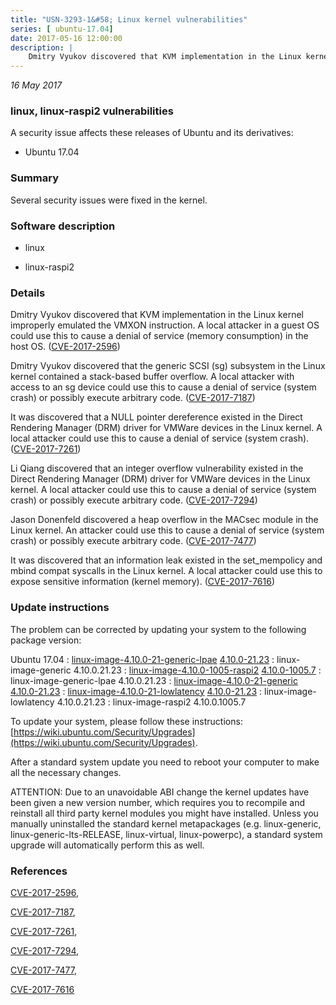 ```yaml
---
title: "USN-3293-1&#58; Linux kernel vulnerabilities"
series: [ ubuntu-17.04]
date: 2017-05-16 12:00:00
description: |
    Dmitry Vyukov discovered that KVM implementation in the Linux kernel improperly emulated the VMXON instruction. A local attacker in a guest OS could use this to cause a denial of service (memory consumption) in the host OS. ([CVE-2017-2596](http://people.ubuntu.com/~ubuntu-security/cve/CVE-2017-2596))
--- 
```

 
 

*16 May 2017*

### linux, linux-raspi2 vulnerabilities

A security issue affects these releases of Ubuntu and its derivatives:

* Ubuntu 17.04

### Summary

Several security issues were fixed in the kernel. 

### Software description

* linux 

* linux-raspi2 

### Details

Dmitry Vyukov discovered that KVM implementation in the Linux kernel improperly emulated the VMXON instruction. A local attacker in a guest OS could use this to cause a denial of service (memory consumption) in the host OS. ([CVE-2017-2596](http://people.ubuntu.com/~ubuntu-security/cve/CVE-2017-2596))

Dmitry Vyukov discovered that the generic SCSI (sg) subsystem in the Linux kernel contained a stack-based buffer overflow. A local attacker with access to an sg device could use this to cause a denial of service (system crash) or possibly execute arbitrary code. ([CVE-2017-7187](http://people.ubuntu.com/~ubuntu-security/cve/CVE-2017-7187))

It was discovered that a NULL pointer dereference existed in the Direct Rendering Manager (DRM) driver for VMWare devices in the Linux kernel. A local attacker could use this to cause a denial of service (system crash). ([CVE-2017-7261](http://people.ubuntu.com/~ubuntu-security/cve/CVE-2017-7261))

Li Qiang discovered that an integer overflow vulnerability existed in the Direct Rendering Manager (DRM) driver for VMWare devices in the Linux kernel. A local attacker could use this to cause a denial of service (system crash) or possibly execute arbitrary code. ([CVE-2017-7294](http://people.ubuntu.com/~ubuntu-security/cve/CVE-2017-7294))

Jason Donenfeld discovered a heap overflow in the MACsec module in the Linux kernel. An attacker could use this to cause a denial of service (system crash) or possibly execute arbitrary code. ([CVE-2017-7477](http://people.ubuntu.com/~ubuntu-security/cve/CVE-2017-7477))

It was discovered that an information leak existed in the set_mempolicy and mbind compat syscalls in the Linux kernel. A local attacker could use this to expose sensitive information (kernel memory). ([CVE-2017-7616](http://people.ubuntu.com/~ubuntu-security/cve/CVE-2017-7616)) 

### Update instructions

The problem can be corrected by updating your system to the following package version:

Ubuntu 17.04
 : [linux-image-4.10.0-21-generic-lpae](https://launchpad.net/ubuntu/+source/linux) <span> [4.10.0-21.23](https://launchpad.net/ubuntu/+source/linux/4.10.0-21.23) </span> 
 : linux-image-generic <span>4.10.0.21.23</span>
 : [linux-image-4.10.0-1005-raspi2](https://launchpad.net/ubuntu/+source/linux-raspi2) <span> [4.10.0-1005.7](https://launchpad.net/ubuntu/+source/linux-raspi2/4.10.0-1005.7) </span> 
 : linux-image-generic-lpae <span>4.10.0.21.23</span>
 : [linux-image-4.10.0-21-generic](https://launchpad.net/ubuntu/+source/linux) <span> [4.10.0-21.23](https://launchpad.net/ubuntu/+source/linux/4.10.0-21.23) </span> 
 : [linux-image-4.10.0-21-lowlatency](https://launchpad.net/ubuntu/+source/linux) <span> [4.10.0-21.23](https://launchpad.net/ubuntu/+source/linux/4.10.0-21.23) </span> 
 : linux-image-lowlatency <span>4.10.0.21.23</span>
 : linux-image-raspi2 <span>4.10.0.1005.7</span>

To update your system, please follow these instructions: [https://wiki.ubuntu.com/Security/Upgrades](https://wiki.ubuntu.com/Security/Upgrades).

After a standard system update you need to reboot your computer to make all the necessary changes.

ATTENTION: Due to an unavoidable ABI change the kernel updates have been given a new version number, which requires you to recompile and reinstall all third party kernel modules you might have installed. Unless you manually uninstalled the standard kernel metapackages (e.g. linux-generic, linux-generic-lts-RELEASE, linux-virtual, linux-powerpc), a standard system upgrade will automatically perform this as well. 

### References

 
 [CVE-2017-2596](http://people.ubuntu.com/~ubuntu-security/cve/CVE-2017-2596), 

 [CVE-2017-7187](http://people.ubuntu.com/~ubuntu-security/cve/CVE-2017-7187), 

 [CVE-2017-7261](http://people.ubuntu.com/~ubuntu-security/cve/CVE-2017-7261), 

 [CVE-2017-7294](http://people.ubuntu.com/~ubuntu-security/cve/CVE-2017-7294), 

 [CVE-2017-7477](http://people.ubuntu.com/~ubuntu-security/cve/CVE-2017-7477), 

 [CVE-2017-7616](http://people.ubuntu.com/~ubuntu-security/cve/CVE-2017-7616)
 

